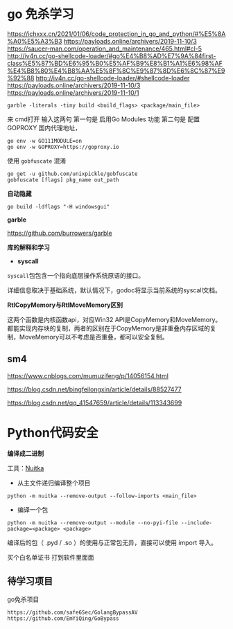 # go 免杀学习

https://ichxxx.cn/2021/01/06/code_protection_in_go_and_python/#%E5%8A%A0%E5%A3%B3
https://payloads.online/archivers/2019-11-10/3
https://saucer-man.com/operation_and_maintenance/465.html#cl-5
http://iv4n.cc/go-shellcode-loader/#go%E4%B8%AD%E7%9A%84first-class%E5%87%BD%E6%95%B0%E5%AF%B9%E8%B1%A1%E6%98%AF%E4%B8%80%E4%B8%AA%E5%8F%8C%E9%87%8D%E6%8C%87%E9%92%88
http://iv4n.cc/go-shellcode-loader/#shellcode-loader
https://payloads.online/archivers/2019-11-10/3
https://payloads.online/archivers/2019-11-10/1

```
garble -literals -tiny build <build_flags> <package/main_file>
```

来 cmd打开  输入这两句
第一句是 启用Go Modules 功能
第二句是 配置GOPROXY 国内代理地址，

```
go env -w GO111MODULE=on
go env -w GOPROXY=https://goproxy.io
```

使用 `gobfuscate` 混淆

```
go get -u github.com/unixpickle/gobfuscate
gobfuscate [flags] pkg_name out_path
```

**自动隐藏**

```
go build -ldflags "-H windowsgui"
```


**garble**

https://github.com/burrowers/garble


**库的解释和学习**

- **syscall**

`syscall`包包含一个指向底层操作系统原语的接口。

详细信息取决于基础系统，默认情况下，godoc将显示当前系统的syscall文档。

**RtlCopyMemory与RtlMoveMemory区别**

这两个函数是内核函数api，对应Win32 API是CopyMemory和MoveMemory。都能实现内存块的复制，两者的区别在于CopyMemory是非重叠内存区域的复制，MoveMemory可以不考虑是否重叠，都可以安全复制。




## sm4

https://www.cnblogs.com/mumuzifeng/p/14056154.html

https://blog.csdn.net/bingfeilongxin/article/details/88527477

https://blog.csdn.net/qq_41547659/article/details/113343699



# Python代码安全

**编译成二进制**

工具：[Nuitka](https://github.com/Nuitka/Nuitka)

- 从主文件递归编译整个项目

```
python -m nuitka --remove-output --follow-imports <main_file>
```

- 编译一个包

```
python -m nuitka --remove-output --module --no-pyi-file --include-package=<package> <package>
```

编译后的包（ .pyd / .so ）的使用与正常包无异，直接可以使用 import 导入。

买个白名单证书 打到软件里面面

## 待学习项目

go免杀项目

```
https://github.com/safe6Sec/GolangBypassAV
https://github.com/EmYiQing/GoBypass
```











